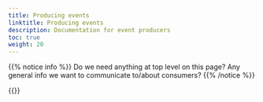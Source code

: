 ```yaml
---
title: Producing events
linktitle: Producing events
description: Documentation for event producers
toc: true
weight: 20
---
```



{{% notice info %}}
Do we need anything at top level on this page? 
Any general info we want to communicate to/about consumers? 
{{% /notice %}}

{{<children>}}
